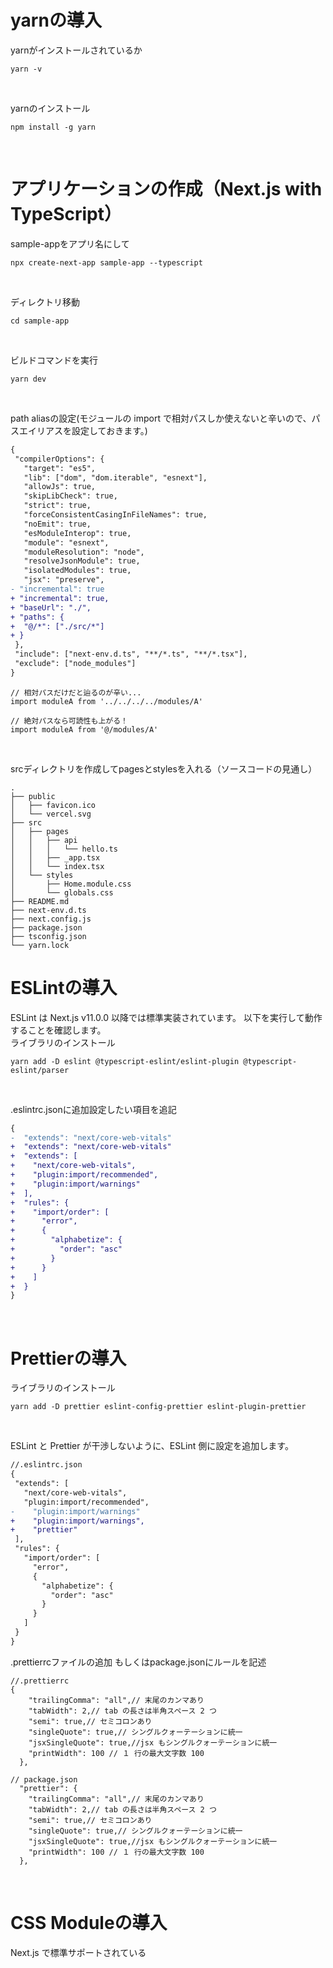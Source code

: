 # yarnの導入
yarnがインストールされているか
```
yarn -v
```
<br>

yarnのインストール
```
npm install -g yarn
```
<br>

# アプリケーションの作成（Next.js with TypeScript）
sample-appをアプリ名にして
```
npx create-next-app sample-app --typescript
```
<br>

ディレクトリ移動
```
cd sample-app
```
<br>
  
ビルドコマンドを実行
```
yarn dev
```
<br>
  
path aliasの設定(モジュールの import で相対パスしか使えないと辛いので、パスエイリアスを設定しておきます。)
```diff
{
 "compilerOptions": {
   "target": "es5",
   "lib": ["dom", "dom.iterable", "esnext"],
   "allowJs": true,
   "skipLibCheck": true,
   "strict": true,
   "forceConsistentCasingInFileNames": true,
   "noEmit": true,
   "esModuleInterop": true,
   "module": "esnext",
   "moduleResolution": "node",
   "resolveJsonModule": true,
   "isolatedModules": true,
   "jsx": "preserve",
- "incremental": true
+ "incremental": true,
+ "baseUrl": "./",
+ "paths": {
+  "@/*": ["./src/*"]
+ }
 },
 "include": ["next-env.d.ts", "**/*.ts", "**/*.tsx"],
 "exclude": ["node_modules"]
}
```
```
// 相対パスだけだと辿るのが辛い...
import moduleA from '../../../../modules/A'

// 絶対パスなら可読性も上がる！
import moduleA from '@/modules/A'
```
<br>

srcディレクトリを作成してpagesとstylesを入れる（ソースコードの見通し）
```
.
├── public
│   ├── favicon.ico
│   └── vercel.svg
├── src
│   ├── pages
│   │   ├── api
│   │   │   └── hello.ts
│   │   ├── _app.tsx
│   │   └── index.tsx
│   └── styles
│       ├── Home.module.css
│       └── globals.css
├── README.md
├── next-env.d.ts
├── next.config.js
├── package.json
├── tsconfig.json
└── yarn.lock
```

# ESLintの導入
ESLint は Next.js v11.0.0 以降では標準実装されています。
以下を実行して動作することを確認します。
<br>
ライブラリのインストール
```
yarn add -D eslint @typescript-eslint/eslint-plugin @typescript-eslint/parser
```
<br>

.eslintrc.jsonに追加設定したい項目を追記
```diff
{
-  "extends": "next/core-web-vitals"
+  "extends": "next/core-web-vitals"
+  "extends": [
+    "next/core-web-vitals",
+    "plugin:import/recommended",
+    "plugin:import/warnings"
+  ],
+  "rules": {
+    "import/order": [
+      "error",
+      {
+        "alphabetize": {
+          "order": "asc"
+        }
+      }
+    ]
+  }
}
```
<br>

# Prettierの導入
ライブラリのインストール
```
yarn add -D prettier eslint-config-prettier eslint-plugin-prettier
```
<br>

ESLint と Prettier が干渉しないように、ESLint 側に設定を追加します。
```diff
//.eslintrc.json
{
 "extends": [
   "next/core-web-vitals",
   "plugin:import/recommended",
-    "plugin:import/warnings"
+    "plugin:import/warnings",
+    "prettier"
 ],
 "rules": {
   "import/order": [
     "error",
     {
       "alphabetize": {
         "order": "asc"
       }
     }
   ]
 }
}
```

.prettierrcファイルの追加 もしくはpackage.jsonにルールを記述
```
//.prettierrc
{
    "trailingComma": "all",// 末尾のカンマあり
    "tabWidth": 2,// tab の長さは半角スペース 2 つ
    "semi": true,// セミコロンあり
    "singleQuote": true,// シングルクォーテーションに統一
    "jsxSingleQuote": true,//jsx もシングルクォーテーションに統一
    "printWidth": 100 // １ 行の最大文字数 100
  },
```
```
// package.json
  "prettier": {
    "trailingComma": "all",// 末尾のカンマあり
    "tabWidth": 2,// tab の長さは半角スペース 2 つ
    "semi": true,// セミコロンあり
    "singleQuote": true,// シングルクォーテーションに統一
    "jsxSingleQuote": true,//jsx もシングルクォーテーションに統一
    "printWidth": 100 // １ 行の最大文字数 100
  },
```
<br>

# CSS Moduleの導入
Next.js で標準サポートされている
